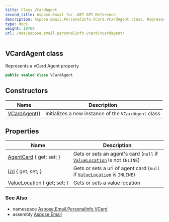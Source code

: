```yaml
---
title: Class VCardAgent
second_title: Aspose.Email for .NET API Reference
description: Aspose.Email.PersonalInfo.VCard.VCardAgent class. Represents a vCard Agent property
type: docs
weight: 19760
url: /net/aspose.email.personalinfo.vcard/vcardagent/
---
```

## VCardAgent class

Represents a vCard Agent property

```csharp
public sealed class VCardAgent
```

## Constructors

| Name | Description |
| --- | --- |
| [VCardAgent](vcardagent/)() | Initializes a new instance of the `VCardAgent` class |

## Properties

| Name | Description |
| --- | --- |
| [AgentCard](../../aspose.email.personalinfo.vcard/vcardagent/agentcard/) { get; set; } | Gets or sets an agent's card (`null` if [`ValueLocation`](./valuelocation/) is not `INLINE`) |
| [Uri](../../aspose.email.personalinfo.vcard/vcardagent/uri/) { get; set; } | Gets or sets a uri of agent card (`null` if [`ValueLocation`](./valuelocation/) is `INLINE`) |
| [ValueLocation](../../aspose.email.personalinfo.vcard/vcardagent/valuelocation/) { get; set; } | Gets or sets a value location |

### See Also

* namespace [Aspose.Email.PersonalInfo.VCard](../../aspose.email.personalinfo.vcard/)
* assembly [Aspose.Email](../../)


